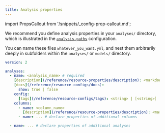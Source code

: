 ```yaml
---
title: Analysis properties
---
```


import PropsCallout from '/snippets/_config-prop-callout.md';

We recommend you define analysis properties in your `analyses/` directory, which is illustrated in the [`analysis-paths`](/reference/project-configs/analysis-paths) configuration. <PropsCallout title={frontMatter.title}/>  <br /> 

You can name these files `whatever_you_want.yml`, and nest them arbitrarily deeply in subfolders within the `analyses/` or `models/` directory.

<File name='analyses/<filename>.yml'>

```yml
version: 2

analyses:
  - name: <analysis_name> # required
    [description](/reference/resource-properties/description): <markdown_string>
    [docs](/reference/resource-configs/docs):
      show: true | false
    config:
      [tags](/reference/resource-configs/tags): <string> | [<string>]
    columns:
      - name: <column_name>
        [description](/reference/resource-properties/description): <markdown_string>
      - name: ... # declare properties of additional columns

  - name: ... # declare properties of additional analyses

```

</File>
